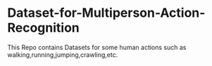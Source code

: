 # Dataset-for-Multiperson-Action-Recognition
This Repo contains Datasets for some human actions such as walking,running,jumping,crawling,etc.
